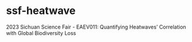 # ssf-heatwave
2023 Sichuan Science Fair - EAEV011: Quantifying Heatwaves’ Correlation with Global Biodiversity Loss
